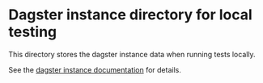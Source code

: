 # Dagster instance directory for local testing

This directory stores the dagster instance data when running tests locally.

See the [dagster instance documentation](https://docs.dagster.io/deployment/dagster-instance) for details.

